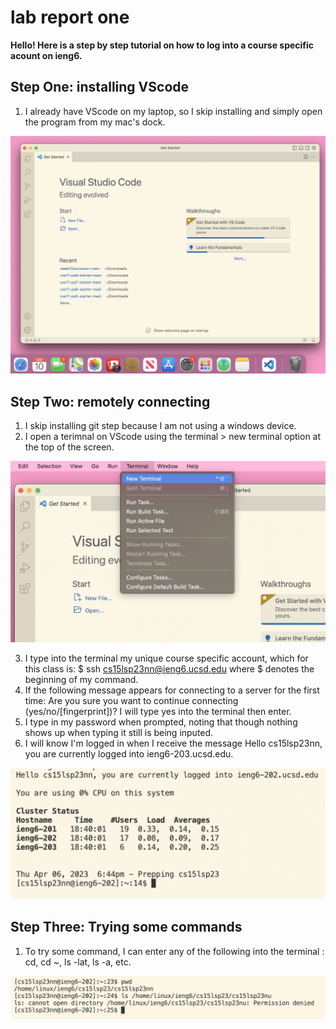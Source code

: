 # lab report one

**Hello! Here is a step by step tutorial on how to log into a course specific acount on ieng6.**

## Step One: installing VScode
1. I already have VScode on my laptop, so I skip installing and simply open the program from my mac's dock. 

![Image](1.png)

## Step Two: remotely connecting
1. I skip installing git step because I am not using a windows device.
2. I open a terimnal on VScode using the terminal > new terminal option at the top of the screen.

![Image](2.png)

3. I type into the terminal my unique course specific account, which for this class is: $ ssh cs15lsp23nn@ieng6.ucsd.edu where $ denotes the beginning of my command.
4. If the following message appears for connecting to a server for the first time: Are you sure you want to continue connecting (yes/no/[fingerprint])? I will type yes into the terminal then enter.
6. I type in my password when prompted, noting that though nothing shows up when typing it still is being inputed.
7. I will know I'm logged in when I receive the message Hello cs15lsp23nn, you are currently logged into ieng6-203.ucsd.edu.

![Image](3.png)


## Step Three: Trying some commands
1. To try some command, I can enter any of the following into the terminal : cd, cd ~, ls -lat, ls -a, etc.

![Image](4.png)
